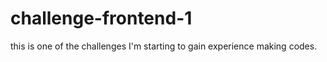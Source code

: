 # challenge-frontend-1
 this is one of the challenges I'm starting to gain experience making codes.

